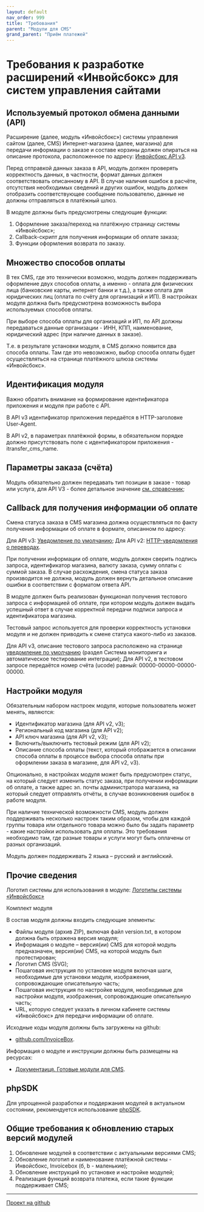 ```yaml
---
layout: default
nav_order: 999
title: "Требования"
parent: "Модули для CMS"
grand_parent: "Приём платежей"
---
```


# Требования к разработке расширений «Инвойсбокс» для систем управления сайтами

## Используемый протокол обмена данными (API)

Расширение (далее, модуль «Инвойсбокс») системы управления сайтом (далее, CMS) Интернет-магазина (далее, магазина)
для передачи информации о заказе и составе корзины должен опираться на описание протокола, расположенное по адресу:
[Инвойсбокс API v3](https://docs.invoicebox.ru).

Перед отправкой данных заказа в API, модуль должен проверять корректность данных, в частности, формат данных должен
соответствовать описанному в API.  В случае наличия ошибок в расчёте, отсутствия необходимых сведений и других ошибок,
модуль должен отобразить соответствующее сообщение пользователю, данные не должны отправляться в платёжный шлюз.

В модуле должны быть предусмотрены следующие функции:
1. Оформление заказа/переход на платёжную страницу системы «Инвойсбокс»;
2. Callback-скрипт для получения информации об оплате заказа;
3. Функции оформления возврата по заказу.


## Множество способов оплаты

В тех CMS, где это технически возможно, модуль должен поддерживать оформление двух способов оплаты, а именно -
оплата для физических лица (банковские карты, интернет банки и т.д.), а также оплата для юридических лиц
(оплата по счёту для организаций и ИП). В настройках модуля должна быть предусмотрена возможность выбора
используемых способов оплаты.

При выборе способа оплаты для организаций и ИП, по API должны передаваться данные организации - ИНН, КПП,
наименование, юридический адрес (при наличие данных в заказе).

Т.е. в результате установки модуля, в CMS должно появится два способа оплаты. Там где это невозможно,
выбор способа оплаты будет осуществляться на странице платёжного шлюза системы «Инвойсбокс».


## Идентификация модуля

Важно обратить внимание на формирование идентификатора приложения и модуля при работе с API. 

В API v3 идентификатор приложения передаётся в HTTP-заголовке User-Agent. 

В API v2, в параметрах платёжной формы, в обязательном порядке должно присутствовать поле с идентификатором
приложения - itransfer_cms_name. 


## Параметры заказа (счёта)

Модуль обязательно должен передавать тип позиции в заказе - товар или услуга, для API V3 - более детальное
значение [см. справочник](/docs/dictionary/tag2108/);


## Callback для получения информации об оплате

Смена статуса заказа в CMS магазина должна осуществляться по факту получения информации об оплате в формате,
описанном по адресу:

Для API v3: [Уведомление по умолчанию](/docs/merchant/notification/status/); 
Для API v2: [HTTP-уведомления о переводах](https://www.invoicebox.ru/ru/integration/webapi/notify/defaulthttp/). 

При получении информации об оплате, модуль должен сверить подпись запроса, идентификатор магазина, валюту заказа,
сумму оплаты с суммой заказа. В случае расхождения, смена статуса заказа производится не должна, модуль должен
вернуть детальное описание ошибки в соответствии с форматом ответа API.

В модуле должен быть реализован функционал получения тестового запроса с информацией об оплате, при котором модуль
должен выдать успешный ответ в случае корректной передачи подписи запроса и идентификатора магазина.

Тестовый запрос используется для проверки корректность установки модуля и не должен приводить к смене статуса
какого-либо из заказов.

Для API v3, описание тестового запроса расположено на странице [уведомление по умолчанию](/docs/merchant/notification/status/) (раздел Система мониторинга и автоматическое тестирование интеграции); 
Для API v2, в тестовом запросе передаётся номер счёта (ucode) равный: 00000-00000-00000-00000. 


## Настройки модуля

Обязательным набором настроек модуля, которые пользователь может менять, являются:

- Идентификатор магазина (для API v2, v3);
- Региональный код магазина (для API v2);
- API ключ магазина (для API v2, v3);
- Включить/выключить тестовый режим (для API v2);
- Описание способа оплаты (текст, который отображается в описании способа оплаты в процессе выбора способа оплаты при оформлении заказа в магазине, для API v2, v3).

Опционально, в настройках модуля может быть предусмотрен статус, на который следует изменить статус заказа, при получении информации
об оплате, а также адрес эл. почты администратора магазина, на который следует отправлять отчёты, в случае возникновения ошибок в работе модуля.

При наличие технической возможности CMS, модуль должен поддерживать несколько настроек таким образом, чтобы для каждой группы товара
или отдельного товара можно было бы задать параметр - какие настройки использовать для оплаты. Это требования необходимо там, где
разные товары и услуги могут быть оплачены от разных организаций.

Модуль должен поддерживать 2 языка – русский и английский.


## Прочие сведения

Логотип системы для использования в модуле: [Логотипы системы «Инвойсбокс»](https://www.invoicebox.ru/ru/press.html)

Комплект модуля

В состав модуля должны входить следующие элементы:

- Файлы модуля (архив ZIP), включая файл version.txt, в котором должна быть отражена версия модуля; 
- Информация о модуле – версия(ии) CMS для которой модуль предназначен, версия(ии) CMS, на которой модуль был протестирован;
- Логотип CMS (SVG);
- Пошаговая инструкция по установке модуля включая шаги, необходимые для установки модуля, изображения, сопровождающие описательную часть;
- Пошаговая инструкция по настройке модуля, необходимые для настройки модуля, изображения, сопровождающие описательную часть;
- URL, которую следует указать в личном кабинете системы «Инвойсбокс» для передачи информации об оплате.

Исходные коды модуля должны быть загружены на github:
- [github.com/InvoiceBox](https://github.com/InvoiceBox).

Информация о модуле и инструкции должны быть размещены на ресурсах:
- [Документаиця. Готовые модули для CMS](https://docs.invoicebox.ru/docs/merchant/cms).


## phpSDK

Для упрощенной разработки и поддержания модулей в актуальном состоянии, рекомендуется использование [phpSDK](/docs/merchant/sdk/php/).


## Общие требования к обновлению старых версий модулей

1. Обновление модулей в соответствии с актуальными версиями CMS;
2. Обновление логотип и наименование платёжной системы - Инвойсбокс, Invoicebox (б, b - маленькие);
3. Обновление инструкций по установке и настройке модулей;
4. Реализация функций возврата платежа, если такие функции поддерживает CMS;

---

[Проект на github](https://github.com/InvoiceBox/)
